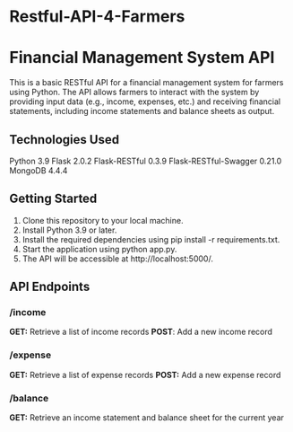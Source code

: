 # Restful-API-4-Farmers

# Financial Management System API #

This is a basic RESTful API for a financial management system for farmers using Python. The API allows farmers to interact with the system by providing input data (e.g., income, expenses, etc.) and receiving financial statements, including income statements and balance sheets as output.

## Technologies Used ##

Python 3.9
Flask 2.0.2
Flask-RESTful 0.3.9
Flask-RESTful-Swagger 0.21.0
MongoDB 4.4.4

## Getting Started ##

1. Clone this repository to your local machine.
2. Install Python 3.9 or later.
3. Install the required dependencies using pip install -r requirements.txt.
4. Start the application using python app.py.
5. The API will be accessible at http://localhost:5000/.

## API Endpoints ##

### /income ###
**GET:** Retrieve a list of income records
**POST**: Add a new income record
### /expense ###
**GET:** Retrieve a list of expense records
**POST:** Add a new expense record
### /balance ###
**GET:** Retrieve an income statement and balance sheet for the current year

